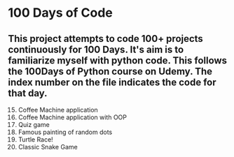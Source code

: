 # 100 Days of Code

## This project attempts to code 100+ projects continuously for 100 Days. It's aim is to familiarize myself with python code. This follows the 100Days of Python course on Udemy. The index number on the file indicates the code for that day.

15. Coffee Machine application
16. Coffee Machine application with OOP 
17. Quiz game
18. Famous painting of random dots
19. Turtle Race!
20. Classic Snake Game